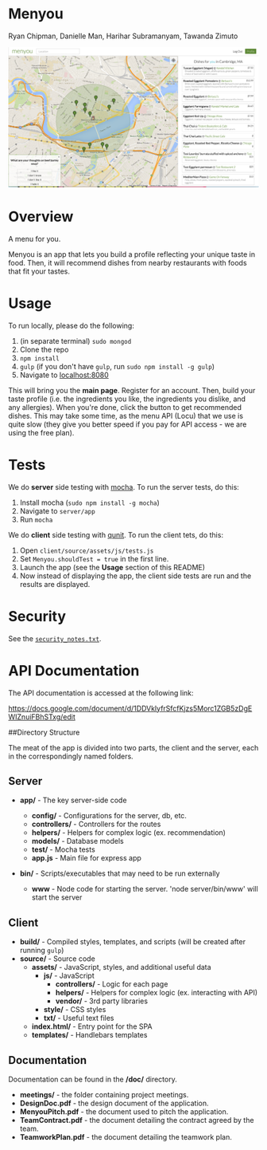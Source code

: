 Menyou
======
Ryan Chipman, Danielle Man, Harihar Subramanyam, Tawanda Zimuto

![Screenshot](https://raw.githubusercontent.com/hariharsubramanyam/menyou/master/img/screenshot.png)

# Overview

A menu for you.

Menyou is an app that lets you build a profile reflecting your unique taste in food. Then, it will recommend dishes from nearby restaurants with foods that fit your tastes.

# Usage

To run locally, please do the following:

1. (in separate terminal) `sudo mongod`
1. Clone the repo
2. `npm install`
3. `gulp` (if you don't have `gulp`, run `sudo npm install -g gulp`)
4. Navigate to [localhost:8080](http://localhost:8080)

This will bring you the **main page**. Register for an account. Then, build your taste profile (i.e. the ingredients you like, the ingredients you dislike, and any allergies). When you're done, click the button to get recommended dishes. This may take some time, as the menu API (Locu) that we use is quite slow (they give you better speed if you pay for API access - we are using the free plan).

# Tests

We do **server** side testing with [mocha](http://mochajs.org/). To run the server tests, do this:

1. Install mocha (`sudo npm install -g mocha`)
2. Navigate to `server/app`
3. Run `mocha`

We do **client** side testing with [qunit](http://qunitjs.com/). To run the client tets, do this:

1. Open `client/source/assets/js/tests.js`
2. Set `Menyou.shouldTest = true` in the first line. 
3. Launch the app (see the **Usage** section of this README)
4. Now instead of displaying the app, the client side tests are run and the results are displayed.

# Security

See the [`security_notes.txt`](https://github.com/6170-fa14/hsubrama_rchipman_daniman_tzimuto1_finalProj/blob/master/security_notes.txt).

# API Documentation

The API documentation is accessed at the following link:

https://docs.google.com/document/d/1DDVklyfrSfcfKjzs5Morc1ZGB5zDgEWIZnuiFBhSTxg/edit

##Directory Structure

The meat of the app is divided into two parts, the client and the server, each in the correspondingly named folders.

## Server

- **app/** - The key server-side code
  - **config/** - Configurations for the server, db, etc.
  - **controllers/** - Controllers for the routes
  - **helpers/** - Helpers for complex logic (ex. recommendation)
  - **models/** - Database models
  - **test/** - Mocha tests
  - **app.js** - Main file for express app

- **bin/** - Scripts/executables that may need to be run externally
  - **www** - Node code for starting the server. 'node server/bin/www' will start the server

## Client

- **build/** - Compiled styles, templates, and scripts (will be created after running `gulp`)
- **source/** - Source code
  - **assets/** - JavaScript, styles, and additional useful data
    - **js/** - JavaScript
      - **controllers/** - Logic for each page
      - **helpers/** - Helpers for complex logic (ex. interacting with API)
      - **vendor/** - 3rd party libraries
    - **style/** - CSS styles
    - **txt/** - Useful text files
  - **index.html/** - Entry point for the SPA
  - **templates/** - Handlebars templates

## Documentation

Documentation can be found in the **/doc/** directory.

- **meetings/** - the folder containing project meetings.
- **DesignDoc.pdf** - the design document of the application.
- **MenyouPitch.pdf** - the document used to pitch the application.
- **TeamContract.pdf** - the document detailing the contract agreed by the team.
- **TeamworkPlan.pdf** - the document detailing the teamwork plan.
